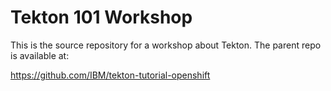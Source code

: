 # Tekton 101 Workshop

This is the source repository for a workshop about Tekton. The parent repo is available at:

https://github.com/IBM/tekton-tutorial-openshift

